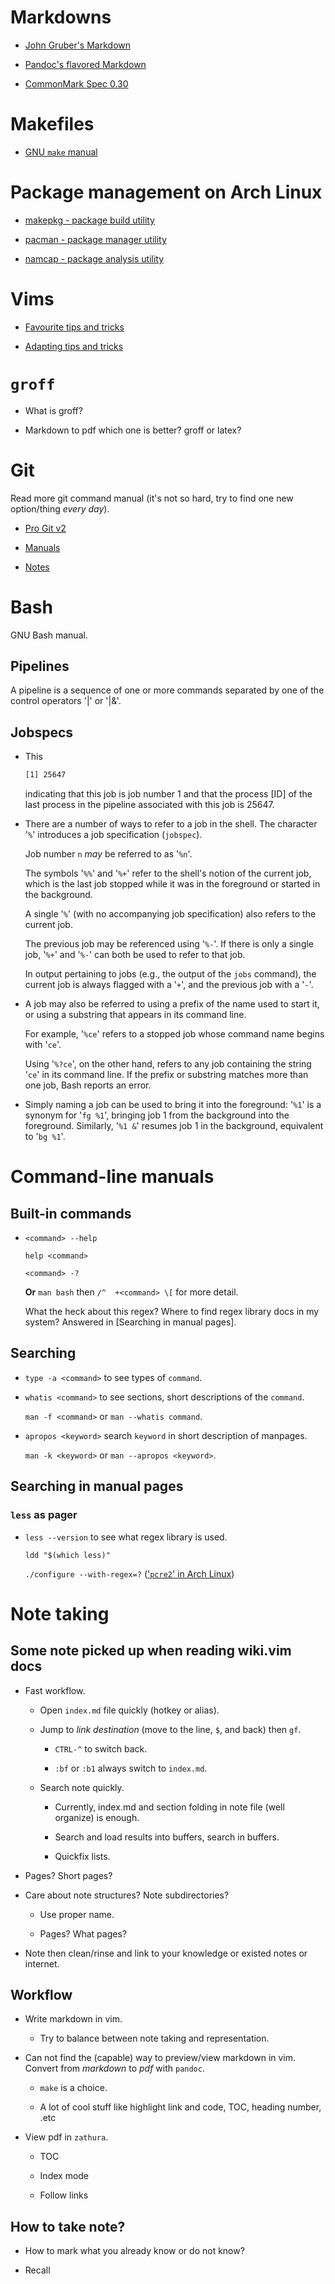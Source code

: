 # Markdowns

- [John Gruber's Markdown](markdowns/john-grubers-markdown.md)

- [Pandoc's flavored Markdown](markdowns/pandocs-flavored-markdown.md)

- [CommonMark Spec 0.30](markdowns/commonmark-spec-0.30.md)

# Makefiles

- [GNU `make` manual](makes/gnu-make-manual.md)

# Package management on Arch Linux

- [makepkg - package build utility](package-managament-arch-linux/makepkg.md)

- [pacman - package manager utility](package-managament-arch-linux/pacman.md)

- [namcap - package analysis utility](package-managament-arch-linux/namcap.md)

# Vims

- [Favourite tips and tricks](vims/favourite-tips-and-tricks.md)

- [Adapting tips and tricks](vims/adapting-tips-and-tricks.md)

# `groff`

- What is groff?

- Markdown to pdf which one is better? groff or latex?

# Git

Read more git command manual (it's not so hard, try to find one new
option/thing *every day*).

- [Pro Git v2](git/pro-git-v2.md)

- [Manuals](git/manuals.md)

- [Notes](git/notes.md)

# Bash

GNU Bash manual.

## Pipelines

A pipeline is a sequence of one or more commands separated by one of the
control operators '|' or '|&'.

## Jobspecs

- This

  ```bash
  [1] 25647
  ```

  indicating that this job is job number 1 and that the process [ID] of
  the last process in the pipeline associated with this job is 25647.

- There are a number of ways to refer to a job in the shell. The
  character '`%`' introduces a job specification (`jobspec`).

  Job number `n` *may* be referred to as '`%n`'.

  The symbols '`%%`' and '`%+`' refer to the shell's notion of the
  current job, which is the last job stopped while it was in the
  foreground or started in the background.

  A single '`%`' (with no accompanying job specification) also refers to
  the current job.

  The previous job may be referenced using '`%-`'. If there is only a
  single job, '`%+`' and '`%-`' can both be used to refer to that job.

  In output pertaining to jobs (e.g., the output of the `jobs` command),
  the current job is always flagged with a '`+`', and the previous job
  with a '`-`'.

- A job may also be referred to using a prefix of the name used to start
  it, or using a substring that appears in its command line.

  For example, '`%ce`' refers to a stopped job whose command name begins
  with '`ce`'.

  Using '`%?ce`', on the other hand, refers to any job containing the
  string '`ce`' in its command line. If the prefix or substring matches
  more than one job, Bash reports an error.

- Simply naming a job can be used to bring it into the foreground:
  '`%1`' is a synonym for '`fg %1`', bringing job 1 from the background
  into the foreground. Similarly, '`%1 &`' resumes job 1 in the
  background, equivalent to '`bg %1`'.

# Command-line manuals

## Built-in commands

- `<command> --help`

  `help <command>`

  `<command> -?`

  **Or** `man bash` then `/^  +<command> \[` for more detail.

  What the heck about this regex? Where to find regex library docs in my
  system? Answered in [Searching in manual pages].

## Searching

- `type -a <command>` to see types of `command`.

- `whatis <command>` to see sections, short descriptions of the `command`.

  `man -f <command>` or `man --whatis command`.

- `apropos <keyword>` search `keyword` in short description of manpages.

  `man -k <keyword>` or `man --apropos <keyword>`.

## Searching in manual pages

### `less` as pager

- `less --version` to see what regex library is used.

  `ldd "$(which less)"`

  `./configure --with-regex=?` (['`pcre2`' in Arch Linux])

['`pcre2`' in Arch Linux]:
https://raw.githubusercontent.com/archlinux/svntogit-packages/packages/less/trunk/PKGBUILD

# Note taking

## Some note picked up when reading wiki.vim docs

- Fast workflow.

  + Open `index.md` file quickly (hotkey or alias).

  + Jump to *link destination* (move to the line, `$`, and back) then `gf`.

    * `CTRL-^` to switch back.

    * `:bf` or `:b1` always switch to `index.md`.

  + Search note quickly.

    * Currently, index.md and section folding in note file (well
      organize) is enough.

    * Search and load results into buffers, search in buffers.

    * Quickfix lists.

- Pages? Short pages?

- Care about note structures? Note subdirectories?

  + Use proper name.

  + Pages? What pages?

- Note then clean/rinse and link to your knowledge or existed notes or
  internet.

## Workflow

- Write markdown in vim.

  + Try to balance between note taking and representation.

- Can not find the (capable) way to preview/view markdown in vim.
  Convert from *markdown* to *pdf* with `pandoc`.

  + `make` is a choice.

  + A lot of cool stuff like highlight link and code, TOC, heading
    number, .etc

- View pdf in `zathura`.

  + TOC

  + Index mode

  + Follow links

## How to take note?

- How to mark what you already know or do not know?

- Recall

